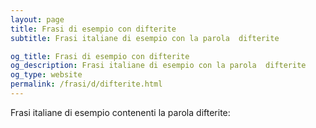 ```yaml
---
layout: page
title: Frasi di esempio con difterite 
subtitle: Frasi italiane di esempio con la parola  difterite

og_title: Frasi di esempio con difterite 
og_description: Frasi italiane di esempio con la parola  difterite
og_type: website
permalink: /frasi/d/difterite.html
---
```


Frasi italiane di esempio contenenti la parola difterite:


